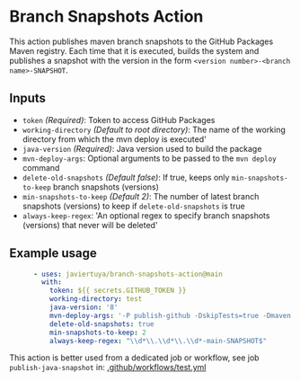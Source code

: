 # Branch Snapshots Action

This action publishes maven branch snapshots to the GitHub Packages Maven registry.
Each time that it is executed, builds the system and publishes a snapshot with the version in the form
`<version number>-<branch name>-SNAPSHOT`.

## Inputs

- `token` *(Required)*: Token to access GitHub Packages
- `working-directory` *(Default to root directory)*: The name of the working directory from which the mvn deploy is executed'
- `java-version` *(Required)*: Java version used to build the package
- `mvn-deploy-args`: Optional arguments to be passed to the `mvn deploy` command
- `delete-old-snapshots` *(Default false)*: If true, keeps only `min-snapshots-to-keep` branch snapshots (versions)
- `min-snapshots-to-keep` *(Default 2)*: The number of latest branch snapshots (versions) to keep if `delete-old-snapshots` is true
- `always-keep-regex`: 'An optional regex to specify branch snapshots (versions) that never will be deleted'

## Example usage

```yaml
      - uses: javiertuya/branch-snapshots-action@main
        with: 
          token: ${{ secrets.GITHUB_TOKEN }}
          working-directory: test
          java-version: '8'
          mvn-deploy-args: '-P publish-github -DskipTests=true -Dmaven.test.failure.ignore=false -U --no-transfer-progress'
          delete-old-snapshots: true
          min-snapshots-to-keep: 2
          always-keep-regex: "\\d*\\.\\d*\\.\\d*-main-SNAPSHOT$"
```

This action is better used from a dedicated job or workflow, see job `publish-java-snapshot` in:
[.github/workflows/test.yml](https://github.com/javiertuya/branch-snapshots-action/blob/main/.github/workflows/test.yml)